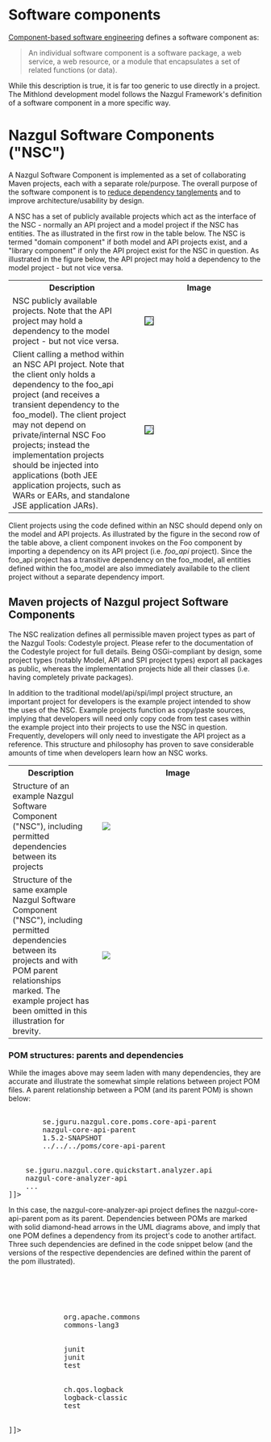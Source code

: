 # Software components

[Component-based software engineering](http://en.wikipedia.org/wiki/Component-based_software_engineering)
defines a software component as:

> An individual software component is a software package, a web service, a web resource,
> or a module that encapsulates a set of related functions (or data).

While this description is true, it is far too generic to use directly in a project. 
The Mithlond development model follows the Nazgul Framework's definition of a software 
component in a more specific way.

# Nazgul Software Components ("NSC")

A Nazgul Software Component is implemented as a set of collaborating Maven projects,
each with a separate role/purpose. The overall purpose of the software component is to
[reduce dependency tanglements](scalability/tanglements.html) and to improve
architecture/usability by design.

A NSC has a set of publicly available projects which act as the interface of the NSC - normally an API project
and a model project if the NSC has entities. The as illustrated in the first row in the table below. The NSC is
termed "domain component" if both model and API projects exist, and a "library component" if only the API project
exist for the NSC in question. As illustrated in the figure below, the API project may hold a dependency to the model
project - but not vice versa.

<table>
    <tr>
        <th width="50%">Description</th>
        <th width="50%">Image</th>
    </tr>
    <tr>
        <td>NSC publicly available projects. Note that the API project may hold a dependency to
        the model project - but not vice versa.</td>
        <td><img src="../images/plantuml/modularity_component.png" style="margin:10px; border:1px solid black;" /></td>
    </tr>
    <tr>
        <td>Client calling a method within an NSC API project. Note that the client only holds a dependency to the
        foo_api project (and receives a transient dependency to the foo_model). The client project may not depend on
        private/internal NSC Foo projects; instead the implementation projects should be injected into applications
        (both JEE application projects, such as WARs or EARs, and standalone JSE application JARs).
        </td>
        <td><img src="../images/plantuml/modularity_components.png"
            style="margin:10px; border:1px solid black;" /></td>
    </tr>
</table>

Client projects using the code defined within an NSC should depend only on the model and API projects. As
illustrated by the figure in the second row of the table above, a client component invokes on the Foo
component by importing a dependency on its API project (i.e. *foo_api* project). Since the foo_api project has a
transitive dependency on the foo_model, all entities defined within the foo_model are also immediately availabile to
the client project without a separate dependency import.

## Maven projects of Nazgul project Software Components

The NSC realization defines all permissible maven project types as part of the Nazgul Tools: Codestyle project.
Please refer to the documentation of the Codestyle project for full details.
Being OSGi-compliant by design, some project types (notably Model, API and SPI project types) export
all packages as public, whereas the implementation projects hide all their classes (i.e. having
completely private packages).

In addition to the traditional model/api/spi/impl project structure, an important project for developers is the
example project intended to show the uses of the NSC. Example projects function as copy/paste sources,
implying that developers will need only copy code from test cases within the example project into their projects to
use the NSC in question. Frequently, developers will only need to investigate the API project as a reference.
This structure and philosophy has proven to save considerable amounts of time when developers learn how an NSC
works.

<table>
    <tr>
        <th width="33%">Description</th>
        <th width="66%">Image</th>
    </tr>
    <tr>
        <td>Structure of an example Nazgul Software Component ("NSC"), including permitted dependencies between
        its projects</td>
        <td><img src="../images/plantuml/modularity_mavenProjects.png" style="margin:10px;" /></td>
    </tr>
    <tr>
        <td>Structure of the same example Nazgul Software Component ("NSC"), including permitted dependencies between
        its projects and with POM parent relationships marked. The example project has been omitted in this
        illustration for brevity.</td>
        <td><img src="../images/plantuml/modularity_mavenProjects_withparents.png" style="margin:10px;" /></td>
    </tr>
</table>

### POM structures: parents and dependencies

While the images above may seem laden with many dependencies, they are accurate and illustrate
the somewhat simple relations between project POM files. A parent relationship between a POM (and its parent POM) is
shown below:

<pre class="brush: xml" title="Example POM parent structure."><![CDATA[
    ...
    <parent>
        <groupId>se.jguru.nazgul.core.poms.core-api-parent</groupId>
        <artifactId>nazgul-core-api-parent</artifactId>
        <version>1.5.2-SNAPSHOT</version>
        <relativePath>../../../poms/core-api-parent</relativePath>
    </parent>

    <groupId>se.jguru.nazgul.core.quickstart.analyzer.api</groupId>
    <artifactId>nazgul-core-analyzer-api</artifactId>
    ...
]]></pre>

In this case, the nazgul-core-analyzer-api project defines the nazgul-core-api-parent pom as its parent.
Dependencies between POMs are marked with solid diamond-head arrows in the UML diagrams above,
and imply that one POM defines a dependency from its project's code to another artifact.
Three such dependencies are defined in the code snippet below (and the versions of the respective dependencies are
defined within the parent of the pom illustrated).

<pre class="brush: xml" title="Example POM dependencies."><![CDATA[
     <!-- +=============================================== -->
     <!-- | Section 2:  Dependency (management) settings   -->
     <!-- +=============================================== -->
     <dependencies>
         <dependency>
             <groupId>org.apache.commons</groupId>
             <artifactId>commons-lang3</artifactId>
         </dependency>
         <dependency>
             <groupId>junit</groupId>
             <artifactId>junit</artifactId>
             <scope>test</scope>
         </dependency>
         <dependency>
             <groupId>ch.qos.logback</groupId>
             <artifactId>logback-classic</artifactId>
             <scope>test</scope>
         </dependency>
     </dependencies>
]]></pre>

